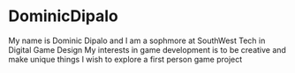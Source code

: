 # DominicDipalo
 My name is Dominic Dipalo and I am a sophmore at SouthWest Tech in Digital Game Design
 My interests in game development is to be creative and make unique things
 I wish to explore a first person game project